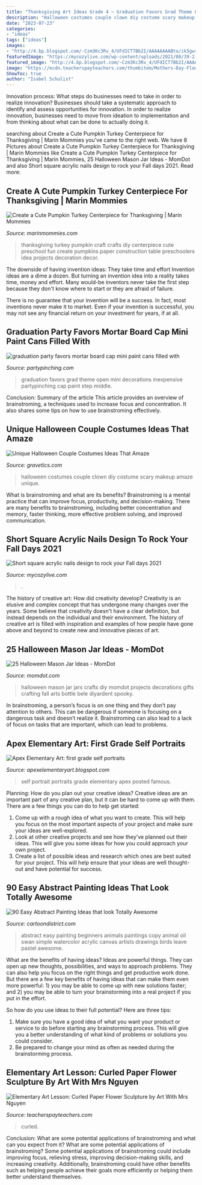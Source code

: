 ```yaml
---
title: "Thanksgiving Art Ideas Grade 4 ~ Graduation Favors Grad Theme Open Mini Decorations Inexpensive Partypinching Cap Paint Step Middle"
description: "Halloween costumes couple clown diy costume scary makeup amaze unique"
date: "2023-07-23"
categories:
- "ideas"
tags: ["ideas"]
images:
- "http://4.bp.blogspot.com/-Czm3Kc3Rv_4/UFdICT7Bb2I/AAAAAAAABto/ik5gwrAVLrs/s1600/1+sp+5.jpeg"
featuredImage: "https://mycozylive.com/wp-content/uploads/2021/08/39-2.jpg"
featured_image: "http://4.bp.blogspot.com/-Czm3Kc3Rv_4/UFdICT7Bb2I/AAAAAAAABto/ik5gwrAVLrs/s1600/1+sp+5.jpeg"
image: "https://ecdn.teacherspayteachers.com/thumbitem/Mothers-Day-Flower-Art-Curled-Paper-Flower-Sculpture-Tutorial-video-included-1229613-1591555703/original-1229613-4.jpg"
ShowToc: true
author: "Isabel Schulist"
---
```



Innovation process: What steps do businesses need to take in order to realize innovation?
Businesses should take a systematic approach to identify and assess opportunities for innovation. In order to realize innovation, businesses need to move from ideation to implementation and from thinking about what can be done to actually doing it.

	

		
searching about Create a Cute Pumpkin Turkey Centerpiece for Thanksgiving | Marin Mommies you've came to the right web. We have 8 Pictures about Create a Cute Pumpkin Turkey Centerpiece for Thanksgiving | Marin Mommies like Create a Cute Pumpkin Turkey Centerpiece for Thanksgiving | Marin Mommies, 25 Halloween Mason Jar Ideas - MomDot and also Short square acrylic nails design to rock your Fall days 2021. Read more:
		
    
## Create A Cute Pumpkin Turkey Centerpiece For Thanksgiving | Marin Mommies

<img loading=lazy src="https://www.marinmommies.com/sites/default/files/stories/turkeycenterL_1.jpg" onerror="this.onerror=null;this.src='https://tse1.mm.bing.net/th?id=OIP.PPh7Y7Wx9ZHRYr_0Wr3vIwHaE8&amp;pid=15.1';" alt="Create a Cute Pumpkin Turkey Centerpiece for Thanksgiving | Marin Mommies">

_Source: marinmommies.com_

>thanksgiving turkey pumpkin craft crafts diy centerpiece cute preschool fun create pumpkins paper construction table preschoolers idea projects decoration decor. 

	

The downside of having invention ideas: They take time and effort
Invention ideas are a dime a dozen. But turning an invention idea into a reality takes time, money and effort.
Many would-be inventors never take the first step because they don't know where to start or they are afraid of failure.

There is no guarantee that your invention will be a success. In fact, most inventions never make it to market. Even if your invention is successful, you may not see any financial return on your investment for years, if at all.

    
## Graduation Party Favors Mortar Board Cap Mini Paint Cans Filled With

<img loading=lazy src="https://partypinching.com/wp-content/uploads/2016/11/g9cwater-1-1024x768.jpg" onerror="this.onerror=null;this.src='https://tse1.mm.bing.net/th?id=OIP.nO2pqUYPCsLZ4TJRJ8N3rgHaFj&amp;pid=15.1';" alt="graduation party favors mortar board cap mini paint cans filled with">

_Source: partypinching.com_

>graduation favors grad theme open mini decorations inexpensive partypinching cap paint step middle. 

	

Conclusion: Summary of the article
This article provides an overview of brainstroming, a techniques used to increase focus and concentration. It also shares some tips on how to use brainstroming effectively.

    
## Unique Halloween Couple Costumes Ideas That Amaze

<img loading=lazy src="https://www.gravetics.com/wp-content/uploads/2017/07/Halloween-DIY-Clown-Makeup-Scary-Clown-Costume.jpg" onerror="this.onerror=null;this.src='https://tse3.mm.bing.net/th?id=OIP.dKwp9M_votYPX_8Dwt61TQHaJQ&amp;pid=15.1';" alt="Unique Halloween Couple Costumes Ideas That Amaze">

_Source: gravetics.com_

>halloween costumes couple clown diy costume scary makeup amaze unique. 

	

What is brainstroming and what are its benefits?
Brainstroming is a mental practice that can improve focus, productivity, and decision-making. There are many benefits to brainstroming, including better concentration and memory, faster thinking, more effective problem solving, and improved communication.

    
## Short Square Acrylic Nails Design To Rock Your Fall Days 2021

<img loading=lazy src="https://mycozylive.com/wp-content/uploads/2021/08/39-2.jpg" onerror="this.onerror=null;this.src='https://tse2.mm.bing.net/th?id=OIP.Y91hrRAVHAiGJQM4k1L1FQHaNK&amp;pid=15.1';" alt="Short square acrylic nails design to rock your Fall days 2021">

_Source: mycozylive.com_

>. 

	

The history of creative art: How did creativity develop?
Creativity is an elusive and complex concept that has undergone many changes over the years. Some believe that creativity doesn't have a clear definition, but instead depends on the individual and their environment. The history of creative art is filled with inspiration and examples of how people have gone above and beyond to create new and innovative pieces of art.

    
## 25 Halloween Mason Jar Ideas - MomDot

<img loading=lazy src="http://www.momdot.com/wp-content/uploads/2016/08/Halloween-Mason-Jars-with-text-500x1000.jpg" onerror="this.onerror=null;this.src='https://tse1.mm.bing.net/th?id=OIP.IpdmoQzZbWIqYEpaJoOnvQHaO0&amp;pid=15.1';" alt="25 Halloween Mason Jar Ideas - MomDot">

_Source: momdot.com_

>halloween mason jar jars crafts diy momdot projects decorations gifts crafting fall arts bottle bele diyardent spooky. 

	

In brainstroming, a person’s focus is on one thing and they don’t pay attention to others. This can be dangerous if someone is focusing on a dangerous task and doesn’t realize it. Brainstroming can also lead to a lack of focus on tasks that are important, which can lead to problems.

    
## Apex Elementary Art: First Grade Self Portraits

<img loading=lazy src="http://4.bp.blogspot.com/-Czm3Kc3Rv_4/UFdICT7Bb2I/AAAAAAAABto/ik5gwrAVLrs/s1600/1+sp+5.jpeg" onerror="this.onerror=null;this.src='https://tse3.mm.bing.net/th?id=OIP.-zRZqO5u6Qe6rq3F5aGi0gHaJ6&amp;pid=15.1';" alt="Apex Elementary Art: first grade self portraits">

_Source: apexelementaryart.blogspot.com_

>self portrait portraits grade elementary apex posted famous. 

	

Planning: How do you plan out your creative ideas?
Creative ideas are an important part of any creative plan, but it can be hard to come up with them. 
There are a few things you can do to help get started:

1. Come up with a rough idea of what you want to create. This will help you focus on the most important aspects of your project and make sure your ideas are well-explored. 
2. Look at other creative projects and see how they’ve planned out their ideas. This will give you some ideas for how you could approach your own project. 
3. Create a list of possible ideas and research which ones are best suited for your project. This will help ensure that your ideas are well thought-out and have potential for success.

    
## 90 Easy Abstract Painting Ideas That Look Totally Awesome

<img loading=lazy src="http://www.cartoondistrict.com/wp-content/uploads/2017/06/Easy-Abstract-Painting-Ideas00004-1.jpg" onerror="this.onerror=null;this.src='https://tse3.mm.bing.net/th?id=OIP.imFfzvXyYQPnh1RUatpNfAHaJu&amp;pid=15.1';" alt="90 Easy Abstract Painting Ideas that look Totally Awesome">

_Source: cartoondistrict.com_

>abstract easy painting beginners animals paintings copy animal oil swan simple watercolor acrylic canvas artists drawings birds leave pastel awesome. 

	

What are the benefits of having ideas?
Ideas are powerful things. They can open up new thoughts, possibilities, and ways to approach problems. They can also help you focus on the right things and get productive work done.
But there are a few key benefits of having ideas that can make them even more powerful: 1) you may be able to come up with new solutions faster; and 2) you may be able to turn your brainstorming into a real project if you put in the effort.

So how do you use ideas to their full potential? Here are three tips: 
1) Make sure you have a good idea of what you want your product or service to do before starting any brainstorming process. This will give you a better understanding of what kind of problems or solutions you could consider. 
2) Be prepared to change your mind as often as needed during the brainstorming process.

    
## Elementary Art Lesson: Curled Paper Flower Sculpture By Art With Mrs Nguyen

<img loading=lazy src="https://ecdn.teacherspayteachers.com/thumbitem/Mothers-Day-Flower-Art-Curled-Paper-Flower-Sculpture-Tutorial-video-included-1229613-1591555703/original-1229613-4.jpg" onerror="this.onerror=null;this.src='https://tse1.mm.bing.net/th?id=OIP.lc9sKiXDqVap8ZAUiynv_AAAAA&amp;pid=15.1';" alt="Elementary Art Lesson: Curled Paper Flower Sculpture by Art With Mrs Nguyen">

_Source: teacherspayteachers.com_

>curled. 

	

Conclusion: What are some potential applications of brainstroming and what can you expect from it?
What are some potential applications of brainstroming?
Some potential applications of brainstroming could include improving focus, relieving stress, improving decision-making skills, and increasing creativity. Additionally, brainstroming could have other benefits such as helping people achieve their goals more efficiently or helping them better understand themselves.

